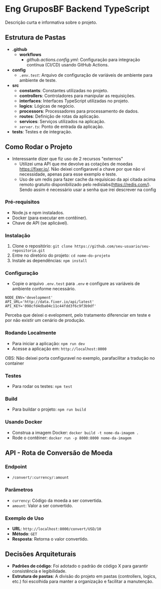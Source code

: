 # Eng GruposBF Backend TypeScript

Descrição curta e informativa sobre o projeto.

## Estrutura de Pastas

- **.github**
  - **workflows**
    - *github.actions.config.yml*: Configuração para integração contínua (CI/CD) usando GitHub Actions.
- **config**
  - *`.env.test`*: Arquivo de configuração de variáveis de ambiente para ambiente de teste.
- **src**
  - **constants**: Constantes utilizadas no projeto.
  - **controllers**: Controladores para manipular as requisições.
  - **interfaces**: Interfaces TypeScript utilizadas no projeto.
  - **logics**: Lógicas de negócio.
  - **processors**: Processadores para processamento de dados.
  - **routes**: Definição de rotas da aplicação.
  - **services**: Serviços utilizados na aplicação.
  - *`server.ts`*: Ponto de entrada da aplicação.
- **tests**: Testes e de integração.

## Como Rodar o Projeto
- Interessante dizer que fiz uso de 2 recursos "externos"
  - Utilizei uma API que me devolve as cotações de moedas https://fixer.io/. Não deixei configaravel a chave por que não vi necessidade, apenas para esse exemplo e teste.
  - Uso de um redis para fazer cache da requisicao da api citada acima remoto gratuito disponibilizado pelo redislabs(https://redis.com/). Sendo assim é necessário usar a senha que irei descrever na config
  
### Pré-requisitos

- Node.js e npm instalados.
- Docker (para executar em contêiner).
- Chave de API (se aplicável).

### Instalação

1. Clone o repositório: `git clone https://github.com/seu-usuario/seu-repositorio.git`
2. Entre no diretório do projeto: `cd nome-do-projeto`
3. Instale as dependências: `npm install`

### Configuração

- Copie o arquivo `.env.test` para `.env` e configure as variáveis de ambiente conforme necessário.

``` 
NODE_ENV='development'
API_URL='http://data.fixer.io/api/latest'
API_KEY='098cfd4dba04c11c44fdd3f6c9f3b9df'
```
Perceba que deixei o evelopment, pelo tratamento diferenciar em teste e por não existir um cenário de produção.

### Rodando Localmente

- Para iniciar a aplicação: `npm run dev`
- Acesse a aplicação em: `http://localhost:8000` 

OBS: Não  deixei porta configuravel no exemplo, parafacilitar a tradução no container

### Testes

- Para rodar os testes: `npm test`

### Build

- Para buildar o projeto: `npm run build`

### Usando Docker

- Construa a imagem Docker: `docker build -t nome-da-imagem .`
- Rode o contêiner: `docker run -p 8000:8000 nome-da-imagem`

## API - Rota de Conversão de Moeda

### Endpoint

- `/convert/:currency/:amount`

### Parâmetros

- `currency`: Código da moeda a ser convertida.
- `amount`: Valor a ser convertido.

### Exemplo de Uso

- **URL**: `http://localhost:8000/convert/USD/10`
- **Método**: `GET`
- **Resposta**: Retorna o valor convertido.

## Decisões Arquiteturais

- **Padrões de código**: Foi adotado o padrão de código X para garantir consistência e legibilidade.
- **Estrutura de pastas**: A divisão do projeto em pastas (controllers, logics, etc.) foi escolhida para manter a organização e facilitar a manutenção.
